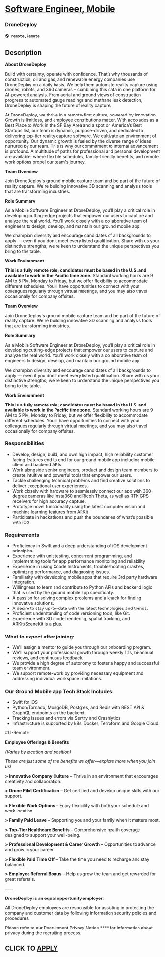 # [Software Engineer, Mobile](https://www.remotewlb.com/apply/software-engineer-mobile-129228)  
### DroneDeploy  
#### `🌎 remote,Remote`  

## Description

 **About DroneDeploy**

Build with certainty, operate with confidence. That’s why thousands of construction, oil and gas, and renewable energy companies use DroneDeploy on a daily basis. We help them automate reality capture using drones, robots, and 360 cameras – combining this data in one platform for AI-powered analysis. From aerial and ground views of construction progress to automated gauge readings and methane leak detection, DroneDeploy is shaping the future of reality capture.

  

At DroneDeploy, we thrive in a remote-first culture, powered by innovation. Growth is limitless, and employee contributions matter. With accolades as a Best Place to Work in the SF Bay Area and a spot on America’s Best Startups list, our team is dynamic, purpose-driven, and dedicated to delivering top-tier reality capture software. We cultivate an environment of opportunity. Our dynamic growth is fueled by the diverse range of ideas nurtured by our team. This is why our commitment to internal advancement is profound. A multitude of paths for professional and personal development are available, where flexible schedules, family-friendly benefits, and remote work options propel our team's journey.

  

 **Team Overview**

Join DroneDeploy's ground mobile capture team and be part of the future of reality capture. We're building innovative 3D scanning and analysis tools that are transforming industries.

  

**Role Summary**

As a Mobile Software Engineer at DroneDeploy, you'll play a critical role in developing cutting-edge projects that empower our users to capture and analyze the real world. You'll work closely with a collaborative team of engineers to design, develop, and maintain our ground mobile app.

  

We champion diversity and encourage candidates of all backgrounds to apply — even if you don't meet every listed qualification. Share with us your distinctive strengths; we're keen to understand the unique perspectives you bring to the table.

  

 **Work Environment**

 **This is a fully remote role; candidates must be based in the U.S. and available to work in the Pacific time zone.** Standard working hours are 9 AM to 5 PM, Monday to Friday, but we offer flexibility to accommodate different schedules. You'll have opportunities to connect with your colleagues regularly through virtual meetings, and you may also travel occasionally for company offsites.

  

  

**Team Overview**

Join DroneDeploy's ground mobile capture team and be part of the future of reality capture. We're building innovative 3D scanning and analysis tools that are transforming industries.

  

**Role Summary**

As a Mobile Software Engineer at DroneDeploy, you'll play a critical role in developing cutting-edge projects that empower our users to capture and analyze the real world. You'll work closely with a collaborative team of engineers to design, develop, and maintain our ground mobile app.

  

We champion diversity and encourage candidates of all backgrounds to apply — even if you don't meet every listed qualification. Share with us your distinctive strengths; we're keen to understand the unique perspectives you bring to the table.

  

 **Work Environment**

 **This is a fully remote role; candidates must be based in the U.S. and available to work in the Pacific time zone.** Standard working hours are 9 AM to 5 PM, Monday to Friday, but we offer flexibility to accommodate different schedules. You'll have opportunities to connect with your colleagues regularly through virtual meetings, and you may also travel occasionally for company offsites.

  

  

### Responsibilities

* Develop, design, build, and own high impact, high reliability customer facing features end to end for our ground mobile app including mobile client and backend APIs
* Work alongside senior engineers, product and design team members to create intuitive and powerful tools that empower our users.
* Tackle challenging technical problems and find creative solutions to deliver exceptional user experiences.
* Work closely with hardware to seamlessly connect our app with 360-degree cameras like Insta360 and Ricoh Theta, as well as RTK GPS receivers for high accuracy capture.
* Prototype novel functionality using the latest computer vision and machine learning features from ARKit
* Participate in hackathons and push the boundaries of what’s possible with iOS

  

### Requirements

* Proficiency in Swift and a deep understanding of iOS development principles.
* Experience with unit testing, concurrent programming, and implementing tools for app performance monitoring and reliability
* Experience in using Xcode Instruments, troubleshooting crashes, optimizing performance, and diagnosing issues.
* Familiarity with developing mobile apps that require 3rd party hardware integration.
* Willingness to learn and contribute to Python APIs and backend logic that is used by the ground mobile app specifically.
* A passion for solving complex problems and a knack for finding innovative solutions.
* A desire to stay up-to-date with the latest technologies and trends.
* Proficient understanding of code versioning tools, like Git.
* Experience with 3D model rendering, spatial tracking, and ARKit/SceneKit is a plus.

  

### What to expect after joining:

* We'll assign a mentor to guide you through our onboarding program.
* We'll support your professional growth through weekly 1:1s, bi-annual reviews, and continuous feedback.
* We provide a high degree of autonomy to foster a happy and successful team environment.
* We support remote-work by providing necessary equipment and addressing individual workspace limitations.

  

### Our Ground Mobile app Tech Stack Includes:

* Swift for iOS
* Python/Tornado, MongoDB, Postgres, and Redis with REST API & GraphQL endpoints on the backend. 
* Tracking issues and errors via Sentry and Crashlytics
* Infrastructure is supported by k8s, Docker, Terraform and Google Cloud. 

  

#LI-Remote

  

 **Employee Offerings & Benefits**

 _(Varies by location and position)_

 _These are just some of the benefits we offer—explore more when you join us!_

 **> Innovative Company Culture** – Thrive in an environment that encourages creativity and collaboration.

 **> Drone Pilot Certification** – Get certified and develop unique skills with our support.

 **> Flexible Work Options** – Enjoy flexibility with both your schedule and work location.

 **> Family Paid Leave** – Supporting you and your family when it matters most.

 **> Top-Tier Healthcare Benefits** – Comprehensive health coverage designed to support your well-being.

 **> Professional Development & Career Growth** – Opportunities to advance and grow in your career.

 **> Flexible Paid Time Off** – Take the time you need to recharge and stay balanced.

 **> Employee Referral Bonus** – Help us grow the team and get rewarded for great referrals.

  

\----

 **DroneDeploy is an equal opportunity employer.**

  

All DroneDeploy employees are responsible for assisting in protecting the company and customer data by following information security policies and procedures.

  

Please refer to our Recruitment Privacy Notice **** for information about privacy during the recruiting process.

  

  
## CLICK TO [APPLY](https://www.remotewlb.com/apply/software-engineer-mobile-129228)

